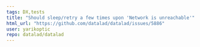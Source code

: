 ```yaml
---
tags: DX,tests
title: "Should sleep/retry a few times upon 'Network is unreachable'"
html_url: "https://github.com/datalad/datalad/issues/5886"
user: yarikoptic
repo: datalad/datalad
---
```


